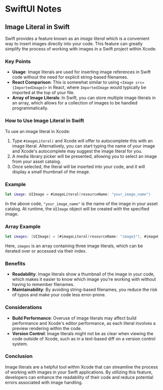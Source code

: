 # SwiftUI Notes

## Image Literal in Swift

Swift provides a feature known as an *image literal* which is a convenient way to insert images directly into your code. This feature can greatly simplify the process of working with images in a Swift project within Xcode.

### Key Points

- **Usage**: Image literals are used for inserting image references in Swift code without the need for explicit string-based filenames.
- **React Comparison**: This is somewhat similar to using `<Image src={ImportedImage}>` in React, where `ImportedImage` would typically be imported at the top of your file.
- **Array of Image Literals**: In Swift, you can store multiple image literals in an array, which allows for a collection of images to be handled programmatically.

### How to Use Image Literal in Swift

To use an image literal in Xcode:

1. Type `#imageLiteral(` and Xcode will offer to autocomplete this with an image literal. Alternatively, you can start typing the name of your image and Xcode's autocomplete may suggest the image literal for you.
2. A media library picker will be presented, allowing you to select an image from your asset catalog.
3. Once selected, the literal will be inserted into your code, and it will display a small thumbnail of the image.

### Example

```swift
let image: UIImage = #imageLiteral(resourceName: "your_image_name")
```

In the above code, `"your_image_name"` is the name of the image in your asset catalog. At runtime, the `UIImage` object will be created with the specified image.

### Array Example

```swift
let images: [UIImage] = [#imageLiteral(resourceName: "image1"), #imageLiteral(resourceName: "image2"), #imageLiteral(resourceName: "image3")]
```

Here, `images` is an array containing three image literals, which can be iterated over or accessed via their index.

### Benefits

- **Readability**: Image literals show a thumbnail of the image in your code, which makes it easier to know which image you're working with without having to remember filenames.
- **Maintainability**: By avoiding string-based filenames, you reduce the risk of typos and make your code less error-prone.

### Considerations

- **Build Performance**: Overuse of image literals may affect build performance and Xcode's editor performance, as each literal involves a preview rendering within the code.
- **Version Control**: Image literals might not be as clear when viewing the code outside of Xcode, such as in a text-based diff on a version control system.

### Conclusion

Image literals are a helpful tool within Xcode that can streamline the process of working with images in your Swift applications. By utilizing this feature, developers can enhance the readability of their code and reduce potential errors associated with image handling.